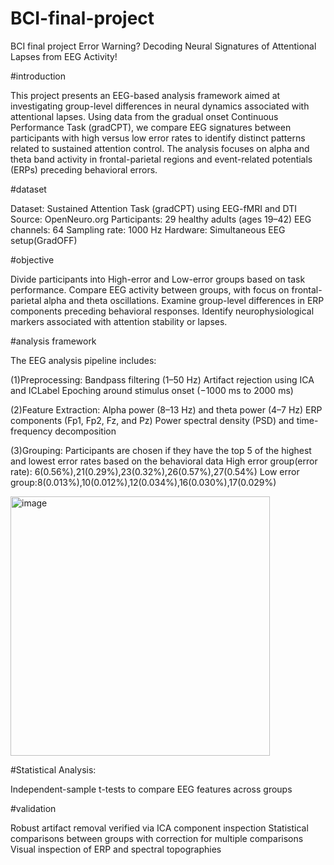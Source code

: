 # BCI-final-project
BCI final project
Error Warning? Decoding Neural Signatures of Attentional Lapses from EEG Activity!

#introduction

This project presents an EEG-based analysis framework aimed at investigating group-level differences in neural dynamics associated with attentional lapses. Using data from the gradual onset Continuous Performance Task (gradCPT), we compare EEG signatures between participants with high versus low error rates to identify distinct patterns related to sustained attention control. The analysis focuses on alpha and theta band activity in frontal-parietal regions and event-related potentials (ERPs) preceding behavioral errors.

#dataset

Dataset: Sustained Attention Task (gradCPT) using EEG-fMRI and DTI
Source: OpenNeuro.org
Participants: 29 healthy adults (ages 19–42)
EEG channels: 64
Sampling rate: 1000 Hz
Hardware: Simultaneous EEG setup(GradOFF)

#objective

Divide participants into High-error and Low-error groups based on task performance.
Compare EEG activity between groups, with focus on frontal-parietal alpha and theta oscillations.
Examine group-level differences in ERP components preceding behavioral responses.
Identify neurophysiological markers associated with attention stability or lapses.

#analysis framework

The EEG analysis pipeline includes:

(1)Preprocessing:
Bandpass filtering (1–50 Hz)
Artifact rejection using ICA and ICLabel
Epoching around stimulus onset (−1000 ms to 2000 ms)

(2)Feature Extraction:
Alpha power (8–13 Hz) and theta power (4–7 Hz)
ERP components (Fp1, Fp2, Fz, and Pz)
Power spectral density (PSD) and time-frequency decomposition

(3)Grouping:
Participants are chosen if they have the top 5 of the highest and lowest error rates based on the behavioral data
High error group(error rate): 6(0.56%),21(0.29%),23(0.32%),26(0.57%),27(0.54%)
Low error group:8(0.013%),10(0.012%),12(0.034%),16(0.030%),17(0.029%)

<img width="415" alt="image" src="https://github.com/user-attachments/assets/823a7396-b9de-400e-8137-75f30f37b0ba" />


#Statistical Analysis:

Independent-sample t-tests to compare EEG features across groups

#validation

Robust artifact removal verified via ICA component inspection
Statistical comparisons between groups with correction for multiple comparisons
Visual inspection of ERP and spectral topographies



